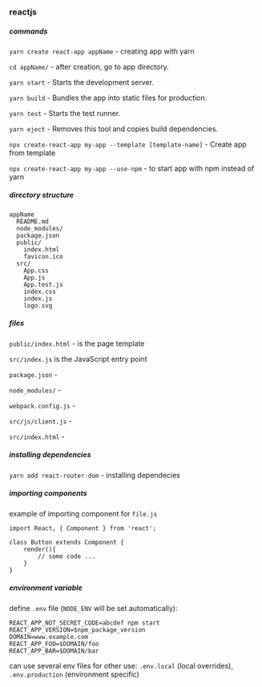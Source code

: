 ### reactjs

##### commands

  ```yarn create react-app appName``` - creating app with yarn

  ```cd appName/``` - after creation, go to app directory.

  ```yarn start``` - Starts the development server.

  ```yarn build``` - Bundles the app into static files for production.

  ```yarn test``` - Starts the test runner.

  ```yarn eject``` - Removes this tool and copies build dependencies.

  ```npx create-react-app my-app --template [template-name]``` - Create app from template

  ```npx create-react-app my-app --use-npm``` - to start app with npm instead of yarn

##### directory structure

```
appName
  README.md
  node_modules/
  package.json
  public/
    index.html
    favicon.ico
  src/
    App.css
    App.js
    App.test.js
    index.css
    index.js
    logo.svg
```

##### files

```public/index.html``` - is the page template

```src/index.js``` is the JavaScript entry point

``` package.json ``` - 

``` node_modules/ ``` -

``` webpack.config.js ``` -

``` src/js/client.js ``` -

``` src/index.html ``` -

##### installing dependencies

  ```yarn add react-router-dom``` - installing dependecies

##### importing components

example of importing component for ```file.js``` 

```
import React, { Component } from 'react';

class Button extends Component {
    render(){
        // some code ...
    }
}
```

##### environment variable

define ```.env``` file (```NODE_ENV``` will be set automatically):

```
REACT_APP_NOT_SECRET_CODE=abcdef npm start
REACT_APP_VERSION=$npm_package_version
DOMAIN=www.example.com
REACT_APP_FOO=$DOMAIN/foo
REACT_APP_BAR=$DOMAIN/bar
```

can use several env files for other use: ```.env.local``` (local overrides), ```.env.production``` (environment specific)


